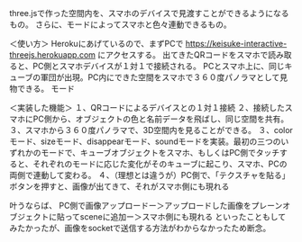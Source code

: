 three.jsで作った空間内を、スマホのデバイスで見渡すことができるようになるもの。
さらに、モードによってスマホと色々連動できるもの。

＜使い方＞
Herokuにあげているので、まずPCで
https://keisuke-interactive-threejs.herokuapp.com
にアクセスする。
出てきたQRコードをスマホで読み取ると、PC側とスマホデバイスが１対１で接続される。
PCとスマホ上に、同じキューブの軍団が出現。PC内にできた空間をスマホで３６０度パノラマとして見物できる。
モード


＜実装した機能＞
１、QRコードによるデバイスとの１対１接続
２、接続したスマホにPC側から、オブジェクトの色と名前データを飛ばし、同じ空間を共有。
３、スマホから３６０度パノラマで、3D空間内を見ることができる。
３、colorモード、sizeモード、disappearモード、soundモードを実装。最初の三つのいずれかのモードで、キューブオブジェクトをスマホ、もしくはPC側でタッチすると、それぞれのモードに応じた変化がそのキューブに起こり、スマホ、PCの両側で連動して変わる。
４、（理想とは違うが）PC側で、「テクスチャを貼る」ボタンを押すと、画像が出てきて、それがスマホ側にも現れる

叶うならば、
PC側で画像アップロードー＞アップロードした画像をプレーンオブジェクトに貼ってsceneに追加ー＞スマホ側にも現れる
といったこともしてみたかったが、画像をsocketで送信する方法がわからなかったため断念。

